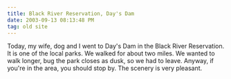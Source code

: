 ```yaml
---
title: Black River Reservation, Day's Dam
date: 2003-09-13 08:13:48 PM
tag: old site
---
```


Today, my wife, dog and I went to Day's Dam in the Black River Reservation. It is one of the local parks. We walked for about two miles. We wanted to walk longer, bug the park closes as dusk, so we had to leave. Anyway, if you're in the area, you should stop by. The scenery is very pleasant.
